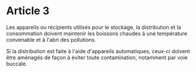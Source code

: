 # Article 3

Les appareils ou récipients utilisés pour le stockage, la distribution et la consommation doivent maintenir les boissons chaudes à une température convenable et à l'abri des pollutions.

Si la distribution est faite à l'aide d'appareils automatiques, ceux-ci doivent être aménagés de façon à éviter toute contamination, notamment par voie buccale.
